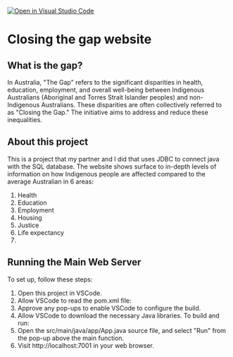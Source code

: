[![Open in Visual Studio Code](https://classroom.github.com/assets/open-in-vscode-c66648af7eb3fe8bc4f294546bfd86ef473780cde1dea487d3c4ff354943c9ae.svg)](https://classroom.github.com/online_ide?assignment_repo_id=8914379&assignment_repo_type=AssignmentRepo)
# Closing the gap website
## What is the gap? 
In Australia, "The Gap" refers to the significant disparities in health, education, employment, and overall well-being between Indigenous Australians (Aboriginal and Torres Strait Islander peoples) and non-Indigenous Australians. These disparities are often collectively referred to as "Closing the Gap." The initiative aims to address and reduce these inequalities.

## About this project
This is a project that my partner and I did that uses JDBC to connect java with the SQL database. The website shows surface to in-depth levels of information on how Indigenous people are affected compared to the average Australian in 6 areas:
1. Health
2. Education
3. Employment
4. Housing
5. Justice
6. Life expectancy
7. 
## Running the Main Web Server
To set up, follow these steps:
1. Open this project in VSCode.
2. Allow VSCode to read the pom.xml file:
3. Approve any pop-ups to enable VSCode to configure the build.
4. Allow VSCode to download the necessary Java libraries.
To build and run:
1. Open the src/main/java/app/App.java source file, and select "Run" from the pop-up above the main function.
2. Visit http://localhost:7001 in your web browser.




